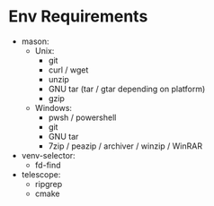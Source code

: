 # Env Requirements

-   mason:
    -   Unix:
        -   git
        -   curl / wget
        -   unzip
        -   GNU tar (tar / gtar depending on platform)
        -   gzip
    -   Windows:
        -   pwsh / powershell
        -   git
        -   GNU tar
        -   7zip / peazip / archiver / winzip / WinRAR
-   venv-selector:
    -   fd-find
-   telescope:
    -   ripgrep
    -   cmake
